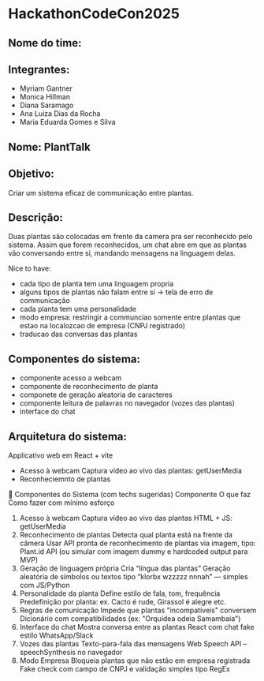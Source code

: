 # HackathonCodeCon2025

## Nome do time: 

## Integrantes:
- Myriam Gantner
- Monica Hillman
- Diana Saramago
- Ana Luiza Dias da Rocha
- Maria Eduarda Gomes e Silva

## Nome: PlantTalk

## Objetivo:
Criar um sistema eficaz de communicação entre plantas.

## Descrição:
Duas plantas são colocadas em frente da camera pra ser reconhecido pelo sistema. Assim que forem reconhecidos, um chat abre em que as plantas vão conversando entre si, mandando mensagens na linguagem delas. 

Nice to have: 
- cada tipo de planta tem uma linguagem propria
- alguns tipos de plantas não falam entre si -> tela de erro de communicação
- cada planta tem uma personalidade
- modo empresa: restringir a communciao somente entre plantas que estao na localozcao de empresa (CNPJ registrado)
- traducao das conversas das plantas

## Componentes do sistema:
- componente acesso a webcam
- componente de reconhecimento de planta
- componete de geração aleatoria de caracteres
- componente leitura de palavras no navegador (vozes das plantas)
- interface do chat

## Arquitetura do sistema:
Applicativo web em React + vite
- Acesso à webcam	Captura vídeo ao vivo das plantas: getUserMedia
- Reconheciemnto de plantas 




🧩 Componentes do Sistema (com techs sugeridas)
Componente	O que faz	Como fazer com mínimo esforço
1. Acesso à webcam	Captura vídeo ao vivo das plantas	HTML + JS: getUserMedia
2. Reconhecimento de plantas	Detecta qual planta está na frente da câmera	Usar API pronta de reconhecimento de plantas via imagem, tipo: Plant.id API (ou simular com imagem dummy e hardcoded output para MVP)
3. Geração de linguagem própria	Cria “língua das plantas”	Geração aleatória de símbolos ou textos tipo “klorbx wzzzzz nnnah” — simples com JS/Python
4. Personalidade da planta	Define estilo de fala, tom, frequência	Predefinição por planta: ex. Cacto é rude, Girassol é alegre etc.
5. Regras de comunicação	Impede que plantas "incompatíveis" conversem	Dicionário com compatibilidades (ex: "Orquídea odeia Samambaia")
6. Interface do chat	Mostra conversa entre as plantas	React com chat fake estilo WhatsApp/Slack
7. Vozes das plantas	Texto-para-fala das mensagens	Web Speech API – speechSynthesis no navegador
8. Modo Empresa	Bloqueia plantas que não estão em empresa registrada	Fake check com campo de CNPJ e validação simples tipo RegEx
